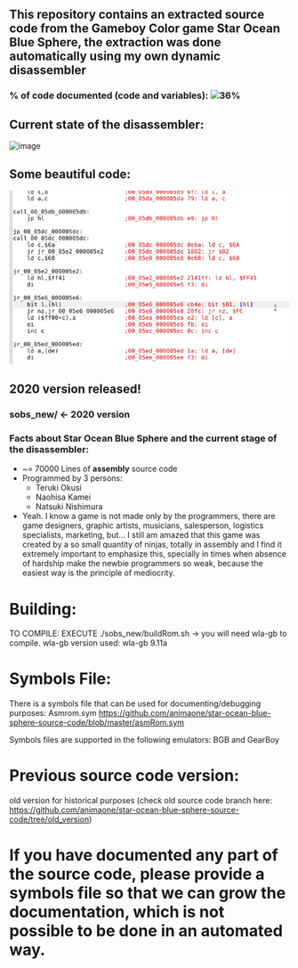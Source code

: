 ## This repository contains an extracted source code from the Gameboy Color game Star Ocean Blue Sphere, the extraction was done automatically using my own dynamic disassembler

### % of code documented (code and variables): ![36%](https://progress-bar.dev/30)

## Current state of the disassembler:
![image](https://user-images.githubusercontent.com/31348553/141713033-80ae0b67-fc62-48c1-9cc1-95b8f18c9cac.png)

## Some beautiful code:
![](asm.jpg)

## 2020 version released!

### sobs_new/ <- 2020 version


### Facts about Star Ocean Blue Sphere and the current stage of the disassembler:

 - ~= 70000 Lines of **assembly** source code
 - Programmed by 3 persons: 
   - Teruki Okusi
   - Naohisa Kamei
   - Natsuki Nishimura
 - Yeah. I know a game is not made only by the programmers, there are game designers, graphic artists, musicians, salesperson, logistics specialists, marketing, but... I still am amazed that this game was created by a so small quantity of ninjas, totally in assembly and I find it extremely important to emphasize this, specially in times when absence of hardship make the newbie programmers so weak, because the easiest way is the principle of mediocrity.

# Building:
TO COMPILE: EXECUTE ./sobs_new/buildRom.sh -> you will need wla-gb to compile. wla-gb version used: wla-gb 9.11a

# Symbols File:
There is a symbols file that can be used for documenting/debugging purposes: Asmrom.sym https://github.com/animaone/star-ocean-blue-sphere-source-code/blob/master/asmRom.sym

Symbols files are supported in the following emulators: BGB and GearBoy



# Previous source code version:
old version for historical purposes (check old source code branch here: https://github.com/animaone/star-ocean-blue-sphere-source-code/tree/old_version)


# If you have documented any part of the source code, please provide a symbols file so that we can grow the documentation, which is not possible to be done in an automated way.

